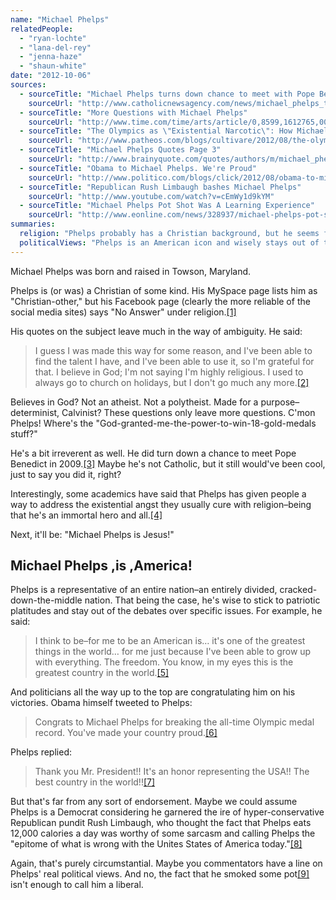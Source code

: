 ```yaml
---
name: "Michael Phelps"
relatedPeople:
  - "ryan-lochte"
  - "lana-del-rey"
  - "jenna-haze"
  - "shaun-white"
date: "2012-10-06"
sources:
  - sourceTitle: "Michael Phelps turns down chance to meet with Pope Benedict"
    sourceUrl: "http://www.catholicnewsagency.com/news/michael_phelps_turns_down_chance_to_meet_with_pope_benedict/"
  - sourceTitle: "More Questions with Michael Phelps"
    sourceUrl: "http://www.time.com/time/arts/article/0,8599,1612765,00.html"
  - sourceTitle: "The Olympics as \"Existential Narcotic\": How Michael Phelps Represses Our Fear of Death"
    sourceUrl: "http://www.patheos.com/blogs/cultivare/2012/08/the-olympics-as-existential-narcotic/"
  - sourceTitle: "Michael Phelps Quotes Page 3"
    sourceUrl: "http://www.brainyquote.com/quotes/authors/m/michael_phelps_3.html"
  - sourceTitle: "Obama to Michael Phelps. We're Proud"
    sourceUrl: "http://www.politico.com/blogs/click/2012/08/obama-to-michael-phelps-were-proud-130740.html"
  - sourceTitle: "Republican Rush Limbaugh bashes Michael Phelps"
    sourceUrl: "http://www.youtube.com/watch?v=cEmWy1d9kYM"
  - sourceTitle: "Michael Phelps Pot Shot Was A Learning Experience"
    sourceUrl: "http://www.eonline.com/news/328937/michael-phelps-pot-shot-was-a-learning-experience"
summaries:
  religion: "Phelps probably has a Christian background, but he seems fairly non-religious today."
  politicalViews: "Phelps is an American icon and wisely stays out of the political debate."
---
```


Michael Phelps was born and raised in Towson, Maryland.

Phelps is (or was) a Christian of some kind. His MySpace page lists him as "Christian-other," but his Facebook page (clearly the more reliable of the social media sites) says "No Answer" under religion.<a class="source-citation" href="#http%3A%2F%2Fwww.catholicnewsagency.com%2Fnews%2Fmichael_phelps_turns_down_chance_to_meet_with_pope_benedict%2F" title="Michael Phelps turns down chance to meet with Pope Benedict">[1]</a>

His quotes on the subject leave much in the way of ambiguity. He said:

>I guess I was made this way for some reason, and I've been able to find the talent I have, and I've been able to use it, so I'm grateful for that. I believe in God; I'm not saying I'm highly religious. I used to always go to church on holidays, but I don't go much any more.<a class="source-citation" href="#http%3A%2F%2Fwww.time.com%2Ftime%2Farts%2Farticle%2F0%2C8599%2C1612765%2C00.html" title="More Questions with Michael Phelps">[2]</a>

Believes in God? Not an atheist. Not a polytheist. Made for a purpose–determinist, Calvinist? These questions only leave more questions. C'mon Phelps! Where's the "God-granted-me-the-power-to-win-18-gold-medals stuff?"

He's a bit irreverent as well. He did turn down a chance to meet Pope Benedict in 2009.<a class="source-citation" href="#http%3A%2F%2Fwww.catholicnewsagency.com%2Fnews%2Fmichael_phelps_turns_down_chance_to_meet_with_pope_benedict%2F" title="Michael Phelps turns down chance to meet with Pope Benedict">[3]</a> Maybe he's not Catholic, but it still would've been cool, just to say you did it, right?

Interestingly, some academics have said that Phelps has given people a way to address the existential angst they usually cure with religion–being that he's an immortal hero and all.<a class="source-citation" href="#http%3A%2F%2Fwww.patheos.com%2Fblogs%2Fcultivare%2F2012%2F08%2Fthe-olympics-as-existential-narcotic%2F" title="The Olympics as &quot;Existential Narcotic&quot;: How Michael Phelps Represses Our Fear of Death">[4]</a>

Next, it'll be: "Michael Phelps is Jesus!"


## Michael Phelps ,is ,America!

Phelps is a representative of an entire nation–an entirely divided, cracked-down-the-middle nation. That being the case, he's wise to stick to patriotic platitudes and stay out of the debates over specific issues. For example, he said:

>I think to be–for me to be an American is… it's one of the greatest things in the world… for me just because I've been able to grow up with everything. The freedom. You know, in my eyes this is the greatest country in the world.<a class="source-citation" href="#http%3A%2F%2Fwww.brainyquote.com%2Fquotes%2Fauthors%2Fm%2Fmichael_phelps_3.html" title="Michael Phelps Quotes Page 3">[5]</a>

And politicians all the way up to the top are congratulating him on his victories. Obama himself tweeted to Phelps:

>Congrats to Michael Phelps for breaking the all-time Olympic medal record. You've made your country proud.<a class="source-citation" href="#http%3A%2F%2Fwww.politico.com%2Fblogs%2Fclick%2F2012%2F08%2Fobama-to-michael-phelps-were-proud-130740.html" title="Obama to Michael Phelps. We&apos;re Proud">[6]</a>

Phelps replied:

>Thank you Mr. President!! It's an honor representing the USA!! The best country in the world!!<a class="source-citation" href="#http%3A%2F%2Fwww.politico.com%2Fblogs%2Fclick%2F2012%2F08%2Fobama-to-michael-phelps-were-proud-130740.html" title="Obama to Michael Phelps. We&apos;re Proud">[7]</a>

But that's far from any sort of endorsement. Maybe we could assume Phelps is a Democrat considering he garnered the ire of hyper-conservative Republican pundit Rush Limbaugh, who thought the fact that Phelps eats 12,000 calories a day was worthy of some sarcasm and calling Phelps the "epitome of what is wrong with the Unites States of America today."<a class="source-citation" href="#http%3A%2F%2Fwww.youtube.com%2Fwatch%3Fv%3DcEmWy1d9kYM" title="Republican Rush Limbaugh bashes Michael Phelps">[8]</a>

Again, that's purely circumstantial. Maybe you commentators have a line on Phelps' real political views. And no, the fact that he smoked some pot<a class="source-citation" href="#http%3A%2F%2Fwww.eonline.com%2Fnews%2F328937%2Fmichael-phelps-pot-shot-was-a-learning-experience" title="Michael Phelps Pot Shot Was A Learning Experience">[9]</a> isn't enough to call him a liberal. 